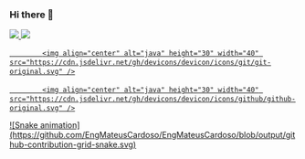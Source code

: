 ### Hi there 👋

<div>
 <a href="https://github.com/EngMateusCardoso">
 <img height="180em" src="https://github-readme-stats.vercel.app/api?username=EngMateusCardoso&show_icons=true&theme=dracula&include_all_commits=true&count_private=true"/>
 <img height="180em" src="https://github-readme-stats.vercel.app/api/top-langs/?username=EngMateusCardoso&layout=compact&langs_count=7&theme=dracula"/>
</div>
 
<div>
 
            <img align="center" alt="java" height="30" width="40" src="https://cdn.jsdelivr.net/gh/devicons/devicon/icons/git/git-original.svg" />
 
            <img align="center" alt="java" height="30" width="40" src="https://cdn.jsdelivr.net/gh/devicons/devicon/icons/github/github-original.svg" />
          

</div>
 ![Snake animation](https://github.com/EngMateusCardoso/EngMateusCardoso/blob/output/github-contribution-grid-snake.svg)
